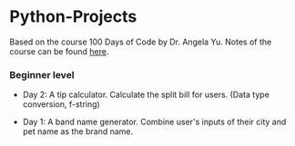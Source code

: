 # Python-Projects
Based on the course 100 Days of Code by Dr. Angela Yu. Notes of the course can be found [here](https://www.notion.so/a73c7d0045944619aa08b1594cefedf4?v=8462b4251f94434784b6067fff6542d4).

### Beginner level
- Day 2: A tip calculator. Calculate the split bill for users. (Data type conversion, f-string)

- Day 1: A band name generator. Combine user's inputs of their city and pet name as the brand name.

